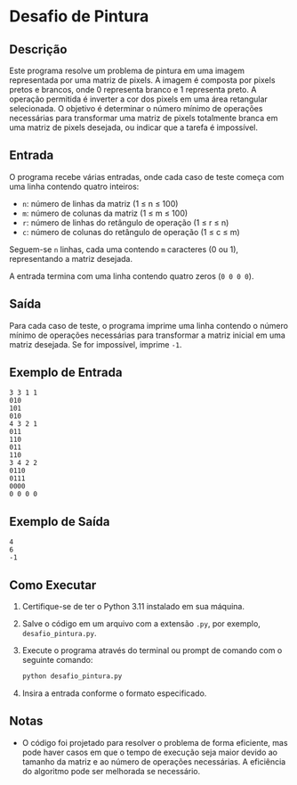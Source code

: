 # Desafio de Pintura

## Descrição

Este programa resolve um problema de pintura em uma imagem representada por uma matriz de pixels. A imagem é composta por pixels pretos e brancos, onde 0 representa branco e 1 representa preto. A operação permitida é inverter a cor dos pixels em uma área retangular selecionada. O objetivo é determinar o número mínimo de operações necessárias para transformar uma matriz de pixels totalmente branca em uma matriz de pixels desejada, ou indicar que a tarefa é impossível.

## Entrada

O programa recebe várias entradas, onde cada caso de teste começa com uma linha contendo quatro inteiros:

- `n`: número de linhas da matriz (1 ≤ n ≤ 100)
- `m`: número de colunas da matriz (1 ≤ m ≤ 100)
- `r`: número de linhas do retângulo de operação (1 ≤ r ≤ n)
- `c`: número de colunas do retângulo de operação (1 ≤ c ≤ m)

Seguem-se `n` linhas, cada uma contendo `m` caracteres (0 ou 1), representando a matriz desejada.

A entrada termina com uma linha contendo quatro zeros (`0 0 0 0`).

## Saída

Para cada caso de teste, o programa imprime uma linha contendo o número mínimo de operações necessárias para transformar a matriz inicial em uma matriz desejada. Se for impossível, imprime `-1`.

## Exemplo de Entrada

```
3 3 1 1
010
101
010
4 3 2 1
011
110
011
110
3 4 2 2
0110
0111
0000
0 0 0 0
```

## Exemplo de Saída

```
4
6
-1
```

## Como Executar

1. Certifique-se de ter o Python 3.11 instalado em sua máquina.
2. Salve o código em um arquivo com a extensão `.py`, por exemplo, `desafio_pintura.py`.
3. Execute o programa através do terminal ou prompt de comando com o seguinte comando:

   ```bash
   python desafio_pintura.py
   ```

4. Insira a entrada conforme o formato especificado.

## Notas

- O código foi projetado para resolver o problema de forma eficiente, mas pode haver casos em que o tempo de execução seja maior devido ao tamanho da matriz e ao número de operações necessárias. A eficiência do algoritmo pode ser melhorada se necessário.
